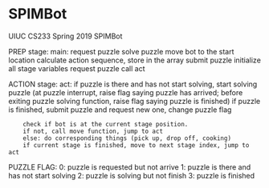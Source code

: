 # SPIMBot
UIUC CS233 Spring 2019 SPIMBot

PREP stage:
  main: request puzzle
        solve puzzle
        move bot to the start location
        calculate action sequence, store in the array
        submit puzzle
        initialize all stage variables
        request puzzle
        call act

ACTION stage:
  act: 
       if puzzle is there and has not start solving, start solving puzzle 
       (at puzzle interrupt, raise flag saying puzzle has arrived; before exiting puzzle solving function, raise flag saying puzzle is finished)
       if puzzle is finished, submit puzzle and request new one, change puzzle flag
        
        check if bot is at the current stage position.
        if not, call move function, jump to act
        else: do corresponding things (pick up, drop off, cooking)
        if current stage is finished, move to next stage index, jump to act
 
 PUZZLE FLAG:
      0: puzzle is requested but not arrive
      1: puzzle is there and has not start solving
      2: puzzle is solving but not finish
      3: puzzle is finished
       

